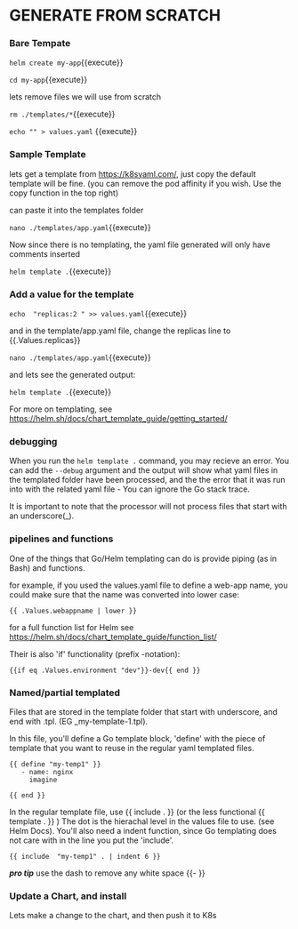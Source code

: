 # GENERATE FROM SCRATCH


### Bare Tempate

`helm create my-app`{{execute}}

`cd my-app`{{execute}}

lets remove files we will use from scratch

`rm ./templates/*`{{execute}}

`echo "" > values.yaml` {{execute}}

### Sample Template

lets get a template from https://k8syaml.com/, just copy the default template will be fine. (you can remove the pod affinity if you wish. Use the copy function in the top right)

can paste it into the templates folder

`nano ./templates/app.yaml`{{execute}}

Now since there is no templating, the yaml file generated will only have comments inserted

`helm template .`{{execute}}

### Add a value for the template

`echo  "replicas:2 " >> values.yaml`{{execute}}

and in the template/app.yaml file, change the replicas line to {{.Values.replicas}}


`nano ./templates/app.yaml`{{execute}}

and lets see the generated output:

`helm template .`{{execute}}

For more on templating, see https://helm.sh/docs/chart_template_guide/getting_started/


### debugging

When you run the `helm template .` command, you may recieve an error. You can add the `--debug` argument and the output will show what yaml files in the templated folder have been processed, and the the error that it was run into with the related yaml file - You can ignore the Go stack trace.

It is important to note that the processor will not process files that start with an underscore(_).


### pipelines and functions

One of the things that Go/Helm templating can do is provide piping (as in Bash) and functions.

for example, if you used the values.yaml file to define a web-app name, you could make sure that the name was converted into lower case:

`{{ .Values.webappname | lower }}`

for a full function list for Helm see https://helm.sh/docs/chart_template_guide/function_list/

Their is also 'if' functionality (prefix -notation):

`{{if eq .Values.environment "dev"}}-dev{{ end }}`


### Named/partial templated

Files that are stored in the template folder that start with underscore, and end with .tpl. (EG _my-template-1.tpl). 

In this file, you'll define a Go template block, 'define' with the piece of template that you want to reuse in the regular yaml templated files.

```
{{ define "my-temp1" }}
   - name: nginx
     imagine

{{ end }}
```

In the regular template file, use {{ include . }}  (or the less functional {{ template . }} )
The dot is the hierachal level in the values file to use. (see Helm Docs). You'll also need a indent function, since Go templating does not care with in the line you put the 'include'. 


```
{{ include  "my-temp1" . | indent 6 }}
```

***pro tip*** use the dash to remove any white space {{-  <cmd>}}


### Update a Chart, and install

Lets make a change to the chart, and then push it to K8s